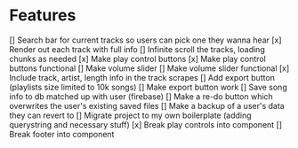 # Features

[] Search bar for current tracks so users can pick one they wanna hear
[x] Render out each track with full info
[] Infinite scroll the tracks, loading chunks as needed
[x] Make play control buttons
[x] Make play control buttons functional
[] Make volume slider
[] Make volume slider functional
[x] Include track, artist, length info in the track scrapes
[] Add export button (playlists size limited to 10k songs)
[] Make export button work
[] Save song info to db matched up with user (firebase)
[] Make a re-do button which overwrites the user's existing saved files
[] Make a backup of a user's data they can revert to
[] Migrate project to my own boilerplate (adding querystring and necessary stuff)
[x] Break play controls into component
[] Break footer into component
